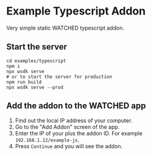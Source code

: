 # Example Typescript Addon

Very simple static WATCHED typescript addon.

## Start the server

```shell
cd examples/typescript
npm i
npx wsdk serve
# or to start the server for production
npm run build
npx wsdk serve --prod
```

## Add the addon to the WATCHED app

1. Find out the local IP address of your computer.
2. Go to the "Add Addon" screen of the app.
3. Enter the IP of your plus the addon ID. For example `192.168.1.12/example-js`.
4. Press `Continue` and you will see the addon.
